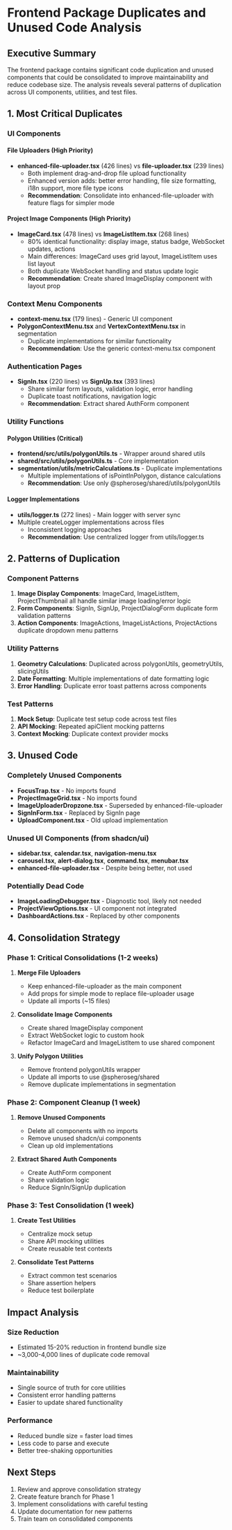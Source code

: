 # Frontend Package Duplicates and Unused Code Analysis

## Executive Summary

The frontend package contains significant code duplication and unused components that could be consolidated to improve maintainability and reduce codebase size. The analysis reveals several patterns of duplication across UI components, utilities, and test files.

## 1. Most Critical Duplicates

### UI Components

#### File Uploaders (High Priority)
- **enhanced-file-uploader.tsx** (426 lines) vs **file-uploader.tsx** (239 lines)
  - Both implement drag-and-drop file upload functionality
  - Enhanced version adds: better error handling, file size formatting, i18n support, more file type icons
  - **Recommendation**: Consolidate into enhanced-file-uploader with feature flags for simpler mode

#### Project Image Components (High Priority)  
- **ImageCard.tsx** (478 lines) vs **ImageListItem.tsx** (268 lines)
  - 80% identical functionality: display image, status badge, WebSocket updates, actions
  - Main differences: ImageCard uses grid layout, ImageListItem uses list layout
  - Both duplicate WebSocket handling and status update logic
  - **Recommendation**: Create shared ImageDisplay component with layout prop

### Context Menu Components
- **context-menu.tsx** (179 lines) - Generic UI component
- **PolygonContextMenu.tsx** and **VertexContextMenu.tsx** in segmentation
  - Duplicate implementations for similar functionality
  - **Recommendation**: Use the generic context-menu.tsx component

### Authentication Pages
- **SignIn.tsx** (220 lines) vs **SignUp.tsx** (393 lines)
  - Share similar form layouts, validation logic, error handling
  - Duplicate toast notifications, navigation logic
  - **Recommendation**: Extract shared AuthForm component

### Utility Functions

#### Polygon Utilities (Critical)
- **frontend/src/utils/polygonUtils.ts** - Wrapper around shared utils
- **shared/src/utils/polygonUtils.ts** - Core implementation
- **segmentation/utils/metricCalculations.ts** - Duplicate implementations
  - Multiple implementations of isPointInPolygon, distance calculations
  - **Recommendation**: Use only @spheroseg/shared/utils/polygonUtils

#### Logger Implementations
- **utils/logger.ts** (272 lines) - Main logger with server sync
- Multiple createLogger implementations across files
  - Inconsistent logging approaches
  - **Recommendation**: Use centralized logger from utils/logger.ts

## 2. Patterns of Duplication

### Component Patterns
1. **Image Display Components**: ImageCard, ImageListItem, ProjectThumbnail all handle similar image loading/error logic
2. **Form Components**: SignIn, SignUp, ProjectDialogForm duplicate form validation patterns
3. **Action Components**: ImageActions, ImageListActions, ProjectActions duplicate dropdown menu patterns

### Utility Patterns
1. **Geometry Calculations**: Duplicated across polygonUtils, geometryUtils, slicingUtils
2. **Date Formatting**: Multiple implementations of date formatting logic
3. **Error Handling**: Duplicate error toast patterns across components

### Test Patterns
1. **Mock Setup**: Duplicate test setup code across test files
2. **API Mocking**: Repeated apiClient mocking patterns
3. **Context Mocking**: Duplicate context provider mocks

## 3. Unused Code

### Completely Unused Components
- **FocusTrap.tsx** - No imports found
- **ProjectImageGrid.tsx** - No imports found  
- **ImageUploaderDropzone.tsx** - Superseded by enhanced-file-uploader
- **SignInForm.tsx** - Replaced by SignIn page
- **UploadComponent.tsx** - Old upload implementation

### Unused UI Components (from shadcn/ui)
- **sidebar.tsx**, **calendar.tsx**, **navigation-menu.tsx**
- **carousel.tsx**, **alert-dialog.tsx**, **command.tsx**, **menubar.tsx**
- **enhanced-file-uploader.tsx** - Despite being better, not used

### Potentially Dead Code
- **ImageLoadingDebugger.tsx** - Diagnostic tool, likely not needed
- **ProjectViewOptions.tsx** - UI component not integrated
- **DashboardActions.tsx** - Replaced by other components

## 4. Consolidation Strategy

### Phase 1: Critical Consolidations (1-2 weeks)
1. **Merge File Uploaders**
   - Keep enhanced-file-uploader as the main component
   - Add props for simple mode to replace file-uploader usage
   - Update all imports (~15 files)

2. **Consolidate Image Components**
   - Create shared ImageDisplay component
   - Extract WebSocket logic to custom hook
   - Refactor ImageCard and ImageListItem to use shared component

3. **Unify Polygon Utilities**
   - Remove frontend polygonUtils wrapper
   - Update all imports to use @spheroseg/shared
   - Remove duplicate implementations in segmentation

### Phase 2: Component Cleanup (1 week)
1. **Remove Unused Components**
   - Delete all components with no imports
   - Remove unused shadcn/ui components
   - Clean up old implementations

2. **Extract Shared Auth Components**
   - Create AuthForm component
   - Share validation logic
   - Reduce SignIn/SignUp duplication

### Phase 3: Test Consolidation (1 week)
1. **Create Test Utilities**
   - Centralize mock setup
   - Share API mocking utilities
   - Create reusable test contexts

2. **Consolidate Test Patterns**
   - Extract common test scenarios
   - Share assertion helpers
   - Reduce test boilerplate

## Impact Analysis

### Size Reduction
- Estimated 15-20% reduction in frontend bundle size
- ~3,000-4,000 lines of duplicate code removal

### Maintainability
- Single source of truth for core utilities
- Consistent error handling patterns
- Easier to update shared functionality

### Performance
- Reduced bundle size = faster load times
- Less code to parse and execute
- Better tree-shaking opportunities

## Next Steps

1. Review and approve consolidation strategy
2. Create feature branch for Phase 1
3. Implement consolidations with careful testing
4. Update documentation for new patterns
5. Train team on consolidated components